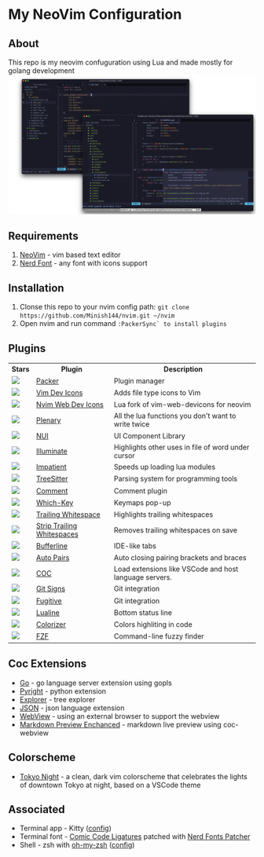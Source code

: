 <h1>My NeoVim Configuration</h1>

<h2>About</h2>
This repo is my neovim confuguration using Lua and made mostly for golang development
<img src=".github/screenshots/screenshot-1.png" alt="Preview" width="1000px">

<h2>Requirements</h2>
<ol>
    <li><a href="https://neovim.io/">NeoVim</a> - vim based text editor</li>
    <li><a href="https://www.nerdfonts.com/">Nerd Font</a> - any font with icons support</li>
</ol>

<h2>Installation</h2>
<ol>
    <li>Clonse this repo to your nvim config path: <code>git clone https://github.com/Minish144/nvim.git ~/nvim</code></li>
    <li>Open nvim and run command <code>:PackerSync` to install plugins</code></li>
</ol>

<h2>Plugins</h2>
<table>
    <th>Stars</th><th>Plugin</th><th>Description</th>
    <tr>
        <td><img src="https://flat.badgen.net/github/stars/wbthomason/packer.nvim?label=★&color=black"></td>
        <td><a href="https://github.com/neoclide/coc.nvim">Packer</a></td>
        <td>Plugin manager</td>
    </tr>
    <tr>
        <td><img src="https://flat.badgen.net/github/stars/ryanoasis/vim-devicons?label=★&color=black"></td>
        <td><a href="https://github.com/ryanoasis/vim-devicons">Vim Dev Icons</a></td>
        <td>Adds file type icons to Vim</td>
    </tr>
    <tr>
        <td><img src="https://flat.badgen.net/github/stars/kyazdani42/nvim-web-devicons?label=★&color=black"></td>
        <td><a href="https://github.com/kyazdani42/nvim-web-devicons">Nvim Web Dev Icons</a></td>
        <td>Lua fork of vim-web-devicons for neovim</td>
    </tr>
    <tr>
        <td><img src="https://flat.badgen.net/github/stars/nvim-lua/plenary.nvim?label=★&color=black"></td>
        <td><a href="https://github.com/nvim-lua/plenary.nvim">Plenary</a></td>
        <td>All the lua functions you don't want to write twice</td>
    </tr>
    <tr>
        <td><img src="https://flat.badgen.net/github/stars/MunifTanjim/nui.nvim?label=★&color=black"></td>
        <td><a href="https://github.com/MunifTanjim/nui.nvim">NUI</a></td>
        <td>UI Component Library</td>
    </tr>
    <tr>
        <td><img src="https://flat.badgen.net/github/stars/rrethy/vim-illuminate?label=★&color=black"></td>
        <td><a href="https://github.com/rrethy/vim-illuminate">Illuminate</a></td>
        <td>Highlights other uses in file of word under cursor</td>
    </tr>
    <tr>
        <td><img src="https://flat.badgen.net/github/stars/lewis6991/impatient.nvim?label=★&color=black"></td>
        <td><a href="https://github.com/lewis6991/impatient.nvim">Impatient</a></td>
        <td>Speeds up loading lua modules</td>
    </tr>
    <tr>
        <td><img src="https://flat.badgen.net/github/stars/nvim-treesitter/nvim-treesitter?label=★&color=black"></td>
        <td><a href="https://github.com/nvim-treesitter/nvim-treesitter">TreeSitter</a></td>
        <td>Parsing system for programming tools</td>
    </tr>
    <tr>
        <td><img src="https://flat.badgen.net/github/stars/numToStr/comment.nvim?label=★&color=black"></td>
        <td><a href="https://github.com/lewis6991/impatient.nvim">Comment</a></td>
        <td>Comment plugin</td>
    </tr>
    <tr>
        <td><img src="https://flat.badgen.net/github/stars/folke/which-key.nvim?label=★&color=black"></td>
        <td><a href="https://github.com/folke/which-key.nvim">Which-Key</a></td>
        <td>Keymaps pop-up</td>
    </tr>
    <tr>
        <td><img src="https://flat.badgen.net/github/stars/bronson/vim-trailing-whitespace?label=★&color=black"></td>
        <td><a href="https://github.com/bronson/vim-trailing-whitespace">Trailing Whitespace</a></td>
        <td>Highlights trailing whitespaces</td>
    </tr>
    <tr>
        <td><img src="https://flat.badgen.net/github/stars/nestorsalceda/vim-strip-trailing-whitespaces?label=★&color=black"></td>
        <td><a href="https://github.com/nestorsalceda/vim-strip-trailing-whitespaces">Strip Trailing Whitespaces</a></td>
        <td>Removes trailing whitespaces on save</td>
    </tr>
    <tr>
        <td><img src="https://flat.badgen.net/github/stars/akinsho/bufferline.nvim?label=★&color=black"></td>
        <td><a href="https://github.com/akinsho/bufferline.nvim">Bufferline</a></td>
        <td>IDE-like tabs</td>
    </tr>
    <tr>
        <td><img src="https://flat.badgen.net/github/stars/jiangmiao/auto-pairs?label=★&color=black"></td>
        <td><a href="https://github.com/jiangmiao/auto-pairs">Auto Pairs</a></td>
        <td>Auto closing pairing brackets and braces</td>
    </tr>
        <tr>
        <td><img src="https://flat.badgen.net/github/stars/neoclide/coc.nvim?label=★&color=black"></td>
        <td><a href="https://github.com/neoclide/coc.nvim">COC</a></td>
        <td>Load extensions like VSCode and host language servers.</td>
    </tr>
        <tr>
        <td><img src="https://flat.badgen.net/github/stars/lewis6991/gitsigns.nvim'?label=★&color=black"></td>
        <td><a href="https://github.com/lewis6991/gitsigns.nvim">Git Signs</a></td>
        <td>Git integration</td>
    </tr>
    </tr>
        <tr>
        <td><img src="https://flat.badgen.net/github/stars/tpope/vim-fugitive?label=★&color=black"></td>
        <td><a href="https://github.com/tpope/vim-fugitive">Fugitive</a></td>
        <td>Git integration</td>
    </tr>
    </tr>
        <tr>
        <td><img src="https://flat.badgen.net/github/stars/nvim-lualine/lualine.nvim?label=★&color=black"></td>
        <td><a href="https://github.com/nvim-lualine/lualine.nvim">Lualine</a></td>
        <td>Bottom status line</td>
    </tr>
    </tr>
        <tr>
        <td><img src="https://flat.badgen.net/github/stars/norcalli/nvim-colorizer.lua?label=★&color=black"></td>
        <td><a href="https://github.com/norcalli/nvim-colorizer.lua">Colorizer</a></td>
        <td>Colors highliting in code</td>
    </tr>
    </tr>
        <tr>
        <td><img src="https://flat.badgen.net/github/stars/junegunn/fzf?label=★&color=black"></td>
        <td><a href="https://github.com/junegunn/fzf">FZF</a></td>
        <td>Command-line fuzzy finder</td>
    </tr>
</table>


<h2>Coc Extensions</h2>
<ul>
    <li><a href="https://github.com/josa42/coc-go">Go</a> - go language server extension using gopls</li>
    <li><a href="https://github.com/fannheyward/coc-pyright">Pyright</a> - python extension</li>
    <li><a href="https://github.com/weirongxu/coc-explorer">Explorer</a> - tree explorer</li>
    <li><a href="https://github.com/neoclide/coc-json">JSON</a> - json language extension</li>
    <li><a href="https://github.com/weirongxu/coc-webview">WebView</a> - using an external browser to support the webview</li>
    <li><a href="https://github.com/weirongxu/coc-markdown-preview-enhanced">Markdown Preview Enchanced</a> - markdown live preview using coc-webview</li>
</ul>

<h2>Colorscheme</h2>
<ul>
    <li><a href="https://github.com/ghifarit53/tokyonight-vim">Tokyo Night</a> - a clean, dark vim colorscheme that
    celebrates the lights of downtown Tokyo at night, based on a VSCode theme</li>
</ul>

<h2>Associated</h2>
<ul>
    <li>Terminal app - <a>Kitty</a> (<a href="https://github.com/Minish144/dotfiles/blob/master/kitty/kitty.conf">config</a>)</li>
    <li>Terminal font - <a href="https://tosche.net/jp/fonts/comic-code">Comic Code Ligatures</a> patched with <a href="https://github.com/ryanoasis/nerd-fonts#font-patcher">Nerd Fonts Patcher</a></li>
    <li>Shell - zsh  with <a href="https://ohmyz.sh">oh-my-zsh</a> (<a href="https://github.com/Minish144/dotfiles/blob/master/zsh/.zshrc">config</a>)</li>
</ul>
